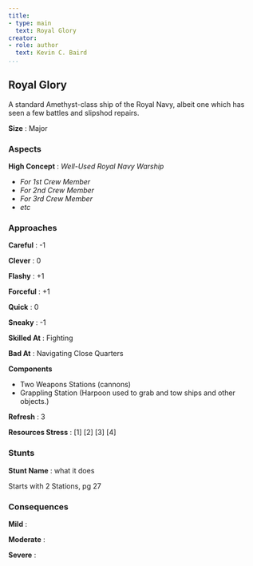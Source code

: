 ```yaml
---
title:
- type: main
  text: Royal Glory
creator:
- role: author
  text: Kevin C. Baird
...
```


## Royal Glory

A standard Amethyst-class ship of the Royal Navy, albeit one which has seen a few battles and slipshod repairs.

**Size**
: Major

### Aspects

**High Concept**
: _Well-Used Royal Navy Warship_

- _For 1st Crew Member_
- _For 2nd Crew Member_
- _For 3rd Crew Member_
- _etc_

### Approaches

**Careful**
: -1

**Clever**
: 0

**Flashy**
: +1

**Forceful**
: +1

**Quick**
: 0

**Sneaky**
: -1


**Skilled At**
: Fighting

**Bad At**
: Navigating Close Quarters

**Components**

- Two Weapons Stations (cannons)
- Grappling Station (Harpoon used to grab and tow ships and other objects.)

**Refresh**
: 3

**Resources Stress**
: [1] [2] [3] [4]

### Stunts

**Stunt Name**
: what it does

Starts with 2 Stations, pg 27

### Consequences

**Mild**
: 

**Moderate**
: 

**Severe**
: 

